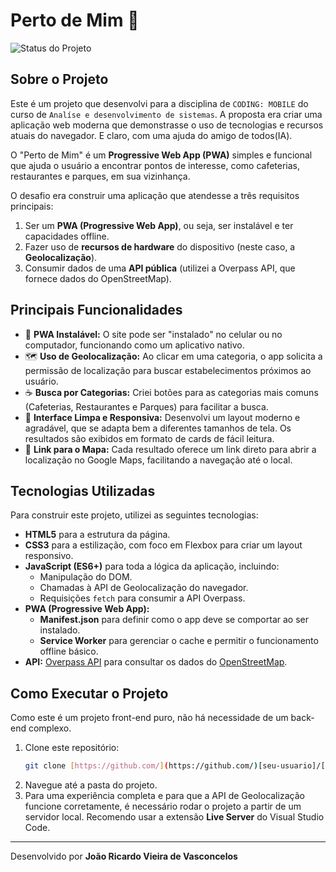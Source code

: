 # Perto de Mim 📍

![Status do Projeto](https://img.shields.io/badge/Status-Concluído-brightgreen)

## Sobre o Projeto

Este é um projeto que desenvolvi para a disciplina de `CODING: MOBILE` do curso de `Analíse e desenvolvimento de sistemas`. A proposta era criar uma aplicação web moderna que demonstrasse o uso de tecnologias e recursos atuais do navegador.
E claro, com uma ajuda do amigo de todos(IA).

O "Perto de Mim" é um **Progressive Web App (PWA)** simples e funcional que ajuda o usuário a encontrar pontos de interesse, como cafeterias, restaurantes e parques, em sua vizinhança.

O desafio era construir uma aplicação que atendesse a três requisitos principais:
1.  Ser um **PWA (Progressive Web App)**, ou seja, ser instalável e ter capacidades offline.
2.  Fazer uso de **recursos de hardware** do dispositivo (neste caso, a **Geolocalização**).
3.  Consumir dados de uma **API pública** (utilizei a Overpass API, que fornece dados do OpenStreetMap).

## Principais Funcionalidades

- 📱 **PWA Instalável:** O site pode ser "instalado" no celular ou no computador, funcionando como um aplicativo nativo.
- 🗺️ **Uso de Geolocalização:** Ao clicar em uma categoria, o app solicita a permissão de localização para buscar estabelecimentos próximos ao usuário.
- ☕ **Busca por Categorias:** Criei botões para as categorias mais comuns (Cafeterias, Restaurantes e Parques) para facilitar a busca.
- 🎨 **Interface Limpa e Responsiva:** Desenvolvi um layout moderno e agradável, que se adapta bem a diferentes tamanhos de tela. Os resultados são exibidos em formato de cards de fácil leitura.
- 🔗 **Link para o Mapa:** Cada resultado oferece um link direto para abrir a localização no Google Maps, facilitando a navegação até o local.

## Tecnologias Utilizadas

Para construir este projeto, utilizei as seguintes tecnologias:

- **HTML5** para a estrutura da página.
- **CSS3** para a estilização, com foco em Flexbox para criar um layout responsivo.
- **JavaScript (ES6+)** para toda a lógica da aplicação, incluindo:
  - Manipulação do DOM.
  - Chamadas à API de Geolocalização do navegador.
  - Requisições `fetch` para consumir a API Overpass.
- **PWA (Progressive Web App):**
  - **Manifest.json** para definir como o app deve se comportar ao ser instalado.
  - **Service Worker** para gerenciar o cache e permitir o funcionamento offline básico.
- **API:** [Overpass API](https://overpass-api.de/) para consultar os dados do [OpenStreetMap](https://www.openstreetmap.org/).

## Como Executar o Projeto

Como este é um projeto front-end puro, não há necessidade de um back-end complexo.

1. Clone este repositório:
   ```bash
   git clone [https://github.com/](https://github.com/)[seu-usuario]/[nome-do-repositorio].git
   ```
2. Navegue até a pasta do projeto.
3. Para uma experiência completa e para que a API de Geolocalização funcione corretamente, é necessário rodar o projeto a partir de um servidor local. Recomendo usar a extensão **Live Server** do Visual Studio Code.


---

Desenvolvido por **João Ricardo Vieira de Vasconcelos**

